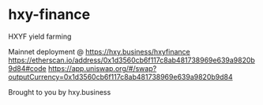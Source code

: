 # hxy-finance
HXYF yield farming

Mainnet deployment @ https://hxy.business/hxyfinance
https://etherscan.io/address/0x1d3560cb6f117c8ab481738969e639a9820b9d84#code
https://app.uniswap.org/#/swap?outputCurrency=0x1d3560cb6f117c8ab481738969e639a9820b9d84

Brought to you by hxy.business
